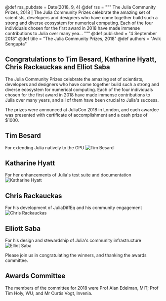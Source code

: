 @def rss_pubdate = Date(2018, 9, 4)
@def rss = """ The Julia Community Prizes, 2018 | The Julia Community Prizes celebrate the amazing set of scientists, developers and designers who have come together build such a strong and diverse ecosystem for numerical computing. Each of the four individuals chosen for the first award in 2018 have made immense contributions to Julia over many yea... """
@def published = "4 September 2018"
@def title = "The Julia Community Prizes, 2018"
@def authors = "Avik Sengupta"  


## Congratulations to Tim Besard, Katharine Hyatt, Chris Rackauckas and Elliot Saba

The Julia Community Prizes celebrate the amazing set of scientists, developers and designers who have come together build such a strong and diverse ecosystem for numerical computing. Each of the four individuals chosen for the first award in 2018 have made immense contributions to Julia over many years, and all of them have been crucial to Julia's success.

The prizes were announced at JuliaCon 2018 in London, and each awardee was presented with certificate of accomplishment and a cash prize of \$1000.

## Tim Besard
For extending Julia natively to the GPU
![Tim Besard](/assets/images/blog/2018-09-04-julia-community-prizes/tim-besard.jpg)

## Katharine Hyatt
For her enhancements of Julia's test suite and documentation
![Katharine Hyatt](/assets/images/blog/2018-09-04-julia-community-prizes/katie-hyatt.jpg)

## Chris Rackauckas
For his development of JuliaDiffEq and his community engagement
![Chris Rackauckas](/assets/images/blog/2018-09-04-julia-community-prizes/chris-rackauckas.jpg)

## Elliott Saba
For his design and stewardship of Julia's community infrastructure
![Elliot Saba](/assets/images/blog/2018-09-04-julia-community-prizes/elliot-saba.jpg)

Please join us in congratulating the winners, and thanking the awards committee.

## Awards Committee
The members of the committee for 2018 were Prof Alan Edelman, MIT; Prof Tim Holy, WU; and Mr Curtis Vogt, Invenia.

